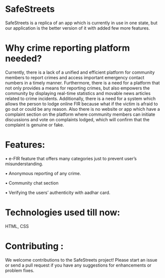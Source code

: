 # SafeStreets
SafeStreets is a replica of an app which is currently in use in one state, but our application is the better version of it with added few more features.
# Why crime reporting platform needed?
Currently, there is a lack of a unified and efficient platform for community members to report crimes and access important emergency contact numbers in a timely manner. Furthermore, there is a need for a platform that not only provides a means for reporting crimes, but also empowers the community by displaying real-time statistics and movable news articles related to crime incidents.
Additionally, there is a need for a system which allows the person to lodge online FIR because what if the victim is afraid to go out or could be any reason. Also there is no website or app which have a complaint section on the platform where community members can initiate discussions and vote on complaints lodged, which will confirm that the complaint is genuine or fake.

# Features:

•	e-FIR feature that offers many categories just to prevent user’s misunderstanding.

•	Anonymous reporting of any crime.

•	Community chat section

•	Verifying the users’ authenticity with aadhar card.

# Technologies used till now: 
HTML, CSS

# Contributing :
We welcome contributions to the SafeStreets project! Please start an issue or send a pull request if you have any suggestions for enhancements or problem fixes.




